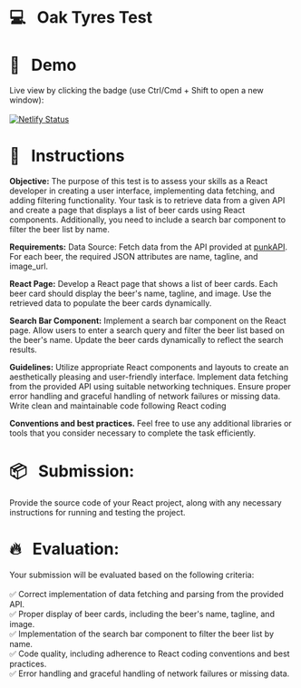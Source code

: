 # 💻 &nbsp; Oak Tyres Test

# 🔗 &nbsp; Demo
Live view by clicking the badge (use Ctrl/Cmd + Shift to open a new window):<br><br>
[![Netlify Status](https://api.netlify.com/api/v1/badges/563781b9-5ecd-4027-83e2-4d92f00729d9/deploy-status)](https://oak-tyres-test.netlify.app/)

# 📖 &nbsp; Instructions

**Objective:** The purpose of this test is to assess your skills as a React developer in creating
a user interface, implementing data fetching, and adding filtering functionality. Your task is to
retrieve data from a given API and create a page that displays a list of beer cards using
React components. Additionally, you need to include a search bar component to filter the
beer list by name.

**Requirements:** Data Source: Fetch data from the API provided at
[punkAPI](https://punkapi.com/documentation/v2). For each beer, the required JSON attributes are
name, tagline, and image_url.

**React Page:** Develop a React page that shows a list of beer cards. Each beer card should
display the beer&#39;s name, tagline, and image. Use the retrieved data to populate the beer
cards dynamically.

**Search Bar Component:** Implement a search bar component on the React page. Allow
users to enter a search query and filter the beer list based on the beer&#39;s name. Update the
beer cards dynamically to reflect the search results.

**Guidelines:** Utilize appropriate React components and layouts to create an aesthetically
pleasing and user-friendly interface. Implement data fetching from the provided API using
suitable networking techniques. Ensure proper error handling and graceful handling of
network failures or missing data. Write clean and maintainable code following React coding

**Conventions and best practices.** Feel free to use any additional libraries or tools that you
consider necessary to complete the task efficiently.

# 📦 &nbsp; Submission: 
Provide the source code of your React project, along with any necessary
instructions for running and testing the project.

# 🔥 &nbsp; Evaluation: 
Your submission will be evaluated based on the following criteria:<br><br>
✅  Correct implementation of data fetching and parsing from the provided API.<br>
✅  Proper display of beer cards, including the beer&#39;s name, tagline, and image.<br>
✅  Implementation of the search bar component to filter the beer list by name.<br>
✅  Code quality, including adherence to React coding conventions and best practices.<br>
✅  Error handling and graceful handling of network failures or missing data.<br>
